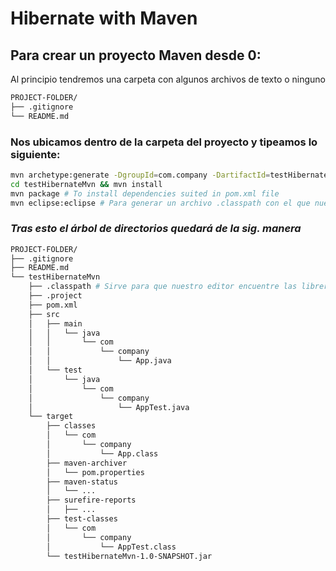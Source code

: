 # Hibernate with Maven

## Para crear un proyecto Maven desde 0:
Al principio tendremos una carpeta con algunos archivos de texto o ninguno
```bash
PROJECT-FOLDER/
├── .gitignore
└── README.md
```

### Nos ubicamos dentro de la carpeta del proyecto y tipeamos lo siguiente:
```bash
mvn archetype:generate -DgroupId=com.company -DartifactId=testHibernateMvn -DarchetypeArtifactId=maven-archetype-quickstart -Dversion=1.0-SNAPSHOT
cd testHibernateMvn && mvn install
mvn package # To install dependencies suited in pom.xml file
mvn eclipse:eclipse # Para generar un archivo .classpath con el que nuestro editor de texto o IDE(Eclipse y VSCode) puede encontrar las dependencias descargadas
```

### ___Tras esto el árbol de directorios quedará de la sig. manera___
```bash
PROJECT-FOLDER/
├── .gitignore
├── README.md
└── testHibernateMvn
    ├── .classpath # Sirve para que nuestro editor encuentre las librerias y nuestro proyecto
    ├── .project
    ├── pom.xml
    ├── src
    │   ├── main
    │   │   └── java
    │   │       └── com
    │   │           └── company
    │   │               └── App.java
    │   └── test
    │       └── java
    │           └── com
    │               └── company
    │                   └── AppTest.java
    └── target
        ├── classes
        │   └── com
        │       └── company
        │           └── App.class
        ├── maven-archiver
        │   └── pom.properties
        ├── maven-status
        │   └── ...
        ├── surefire-reports
        │   ├── ...
        ├── test-classes
        │   └── com
        │       └── company
        │           └── AppTest.class
        └── testHibernateMvn-1.0-SNAPSHOT.jar
```
